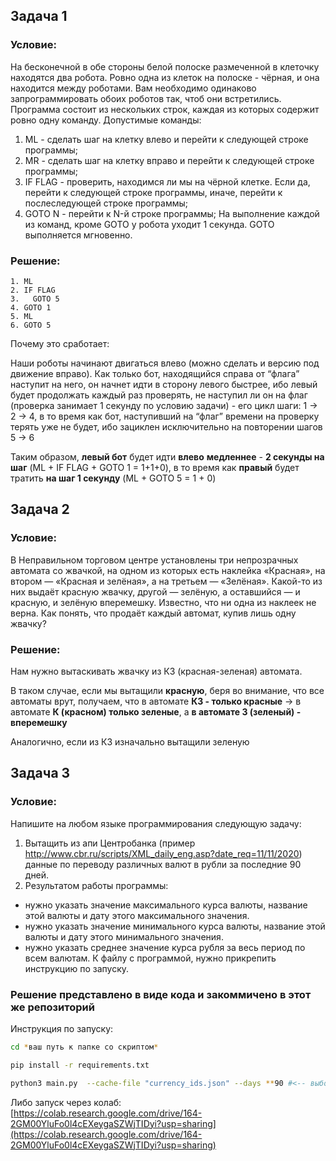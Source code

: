 ## Задача 1  

### Условие:  

На бесконечной в обе стороны белой полоске размеченной в клеточку находятся два робота. Ровно одна из клеток на полоске - чёрная, и она находится между роботами. Вам необходимо одинаково запрограммировать обоих роботов так, чтоб они встретились. Программа состоит из нескольких строк, каждая из которых содержит ровно одну команду. 
Допустимые команды: 
1) ML - сделать шаг на клетку влево и перейти к следующей строке программы; 
2) MR - сделать шаг на клетку вправо и перейти к следующей строке программы; 
3) IF FLAG - проверить, находимся ли мы на чёрной клетке. Если да, перейти к следующей строке программы, иначе, перейти к послеследующей строке программы; 
4) GOTO N - перейти к N-й строке программы; 
На выполнение каждой из команд, кроме GOTO у робота уходит 1 секунда. GOTO выполняется мгновенно.  

### Решение:  

```arduino
1. ML
2. IF FLAG
3.   GOTO 5
4. GOTO 1
5. ML
6. GOTO 5
```

Почему это сработает:  

Наши роботы начинают двигаться влево (можно сделать и версию под движение вправо). Как только бот, находящийся справа от “флага” наступит на него, он начнет идти в сторону левого быстрее, ибо левый будет продолжать каждый раз проверять, не наступил ли он на флаг (проверка занимает 1 секунду по условию задачи) - его цикл шаги: 1 → 2 → 4, в то время как бот, наступивший на “флаг” времени на проверку терять уже не будет, ибо зациклен исключительно на повторении шагов 5 → 6  

Таким образом, **левый бот** будет идти **влево** **медленнее** - **2 секунды на шаг** (ML + IF FLAG + GOTO 1 = 1+1+0), в то время как **правый** будет тратить **на шаг 1 секунду** (ML + GOTO 5 = 1 + 0)  
  
## Задача 2  

### Условие:  

В Неправильном торговом центре установлены три непрозрачных автомата со жвачкой, на одном из которых есть наклейка «Красная», на втором — «Красная и зелёная», а на третьем — «Зелёная». Какой-то из них выдаёт красную жвачку, другой — зелёную, а оставшийся — и красную, и зелёную вперемешку. Известно, что ни одна из наклеек не верна. Как понять, что продаёт каждый автомат, купив лишь одну жвачку?  

### Решение:  

Нам нужно вытаскивать жвачку из КЗ (красная-зеленая) автомата.  

В таком случае, если мы вытащили **красную**, беря во внимание, что все автоматы врут, получаем, что в автомате **КЗ - только красные** → в автомате **К (красном) только зеленые**, а **в автомате З (зеленый) - вперемешку**  

Аналогично, если из КЗ изначально вытащили зеленую  
  
## Задача 3  

### Условие:  

Напишите на любом языке программирования следующую задачу:
1. Вытащить из апи Центробанка (пример http://www.cbr.ru/scripts/XML_daily_eng.asp?date_req=11/11/2020) данные по переводу различных валют в рубли за последние 90 дней.
2. Результатом работы программы:
- нужно указать значение максимального курса валюты, название этой валюты и дату этого максимального значения.
- нужно указать значение минимального курса валюты, название этой валюты и дату этого минимального значения.
- нужно указать среднее значение курса рубля за весь период по всем валютам.
К файлу с программой, нужно прикрепить инструкцию по запуску.

### Решение представлено в виде кода и закоммичено в этот же репозиторий  
Инструкция по запуску:  

```bash
cd *ваш путь к папке со скриптом*

pip install -r requirements.txt

python3 main.py  --cache-file "currency_ids.json" --days **90 #<-- выбор кол-ва дней**
```  

Либо запуск через колаб:  
[https://colab.research.google.com/drive/164-2GM00YluFo0l4cEXeygaSZWjTIDyi?usp=sharing](https://colab.research.google.com/drive/164-2GM00YluFo0l4cEXeygaSZWjTIDyi?usp=sharing)
